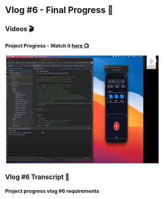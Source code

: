 # Vlog #6 - Final Progress :movie_camera:

## Videos :clapper:

### Project Progress - Watch it [here :tv:](https://www.youtube.com/watch?v=4BNwrW2FClQ&ab_channel=NotAToaster94)
[<img src="https://github.com/NotJustCode3/The_Complete_Recorder/blob/develop/Miscellaneous/vlog6_thumbnail.png" width="500" height="350">](https://www.youtube.com/watch?v=4BNwrW2FClQ&ab_channel=NotAToaster94)


## Vlog #6 Transcript :scroll:

### Project progress vlog #6 requirements
